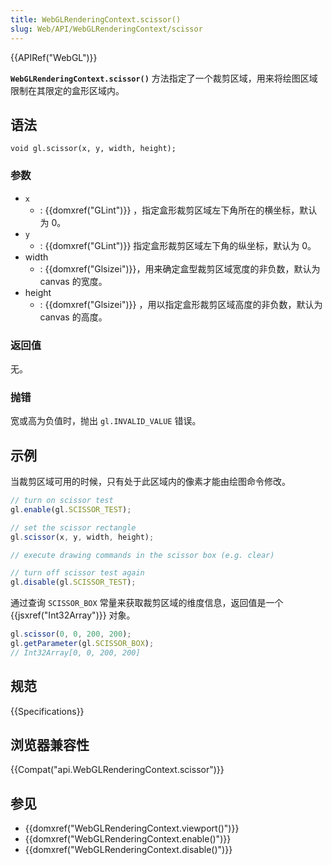 ```yaml
---
title: WebGLRenderingContext.scissor()
slug: Web/API/WebGLRenderingContext/scissor
---
```

{{APIRef("WebGL")}}

**`WebGLRenderingContext.scissor()`** 方法指定了一个裁剪区域，用来将绘图区域限制在其限定的盒形区域内。

## 语法

```plain
void gl.scissor(x, y, width, height);
```

### 参数

- `x`
  - : {{domxref("GLint")}} ，指定盒形裁剪区域左下角所在的横坐标，默认为 0。
- `y`
  - : {{domxref("GLint")}} 指定盒形裁剪区域左下角的纵坐标，默认为 0。
- width
  - : {{domxref("Glsizei")}}，用来确定盒型裁剪区域宽度的非负数，默认为 canvas 的宽度。
- height
  - : {{domxref("Glsizei")}} ，用以指定盒形裁剪区域高度的非负数，默认为 canvas 的高度。

### 返回值

无。

### 抛错

宽或高为负值时，抛出 `gl.INVALID_VALUE` 错误。

## 示例

当裁剪区域可用的时候，只有处于此区域内的像素才能由绘图命令修改。

```js
// turn on scissor test
gl.enable(gl.SCISSOR_TEST);

// set the scissor rectangle
gl.scissor(x, y, width, height);

// execute drawing commands in the scissor box (e.g. clear)

// turn off scissor test again
gl.disable(gl.SCISSOR_TEST);
```

通过查询 `SCISSOR_BOX` 常量来获取裁剪区域的维度信息，返回值是一个 {{jsxref("Int32Array")}} 对象。

```js
gl.scissor(0, 0, 200, 200);
gl.getParameter(gl.SCISSOR_BOX);
// Int32Array[0, 0, 200, 200]
```

## 规范

{{Specifications}}

## 浏览器兼容性

{{Compat("api.WebGLRenderingContext.scissor")}}

## 参见

- {{domxref("WebGLRenderingContext.viewport()")}}
- {{domxref("WebGLRenderingContext.enable()")}}
- {{domxref("WebGLRenderingContext.disable()")}}
